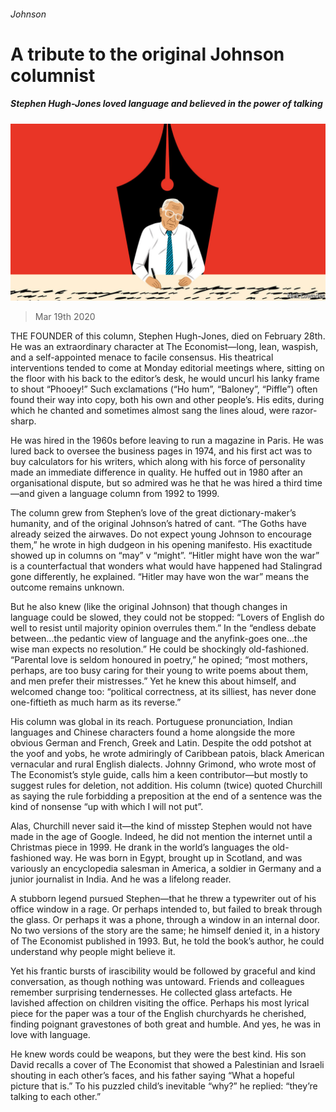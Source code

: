 ###### Johnson

# A tribute to the original Johnson columnist 

##### Stephen Hugh-Jones loved language and believed in the power of talking 

![image](images/20200321_BKD001_0.jpg) 

> Mar 19th 2020 

THE FOUNDER of this column, Stephen Hugh-Jones, died on February 28th. He was an extraordinary character at The Economist—long, lean, waspish, and a self-appointed menace to facile consensus. His theatrical interventions tended to come at Monday editorial meetings where, sitting on the floor with his back to the editor’s desk, he would uncurl his lanky frame to shout “Phooey!” Such exclamations (“Ho hum”, “Baloney”, “Piffle”) often found their way into copy, both his own and other people’s. His edits, during which he chanted and sometimes almost sang the lines aloud, were razor-sharp.

He was hired in the 1960s before leaving to run a magazine in Paris. He was lured back to oversee the business pages in 1974, and his first act was to buy calculators for his writers, which along with his force of personality made an immediate difference in quality. He huffed out in 1980 after an organisational dispute, but so admired was he that he was hired a third time—and given a language column from 1992 to 1999.


The column grew from Stephen’s love of the great dictionary-maker’s humanity, and of the original Johnson’s hatred of cant. “The Goths have already seized the airwaves. Do not expect young Johnson to encourage them,” he wrote in high dudgeon in his opening manifesto. His exactitude showed up in columns on “may” v “might”. “Hitler might have won the war” is a counterfactual that wonders what would have happened had Stalingrad gone differently, he explained. “Hitler may have won the war” means the outcome remains unknown.

But he also knew (like the original Johnson) that though changes in language could be slowed, they could not be stopped: “Lovers of English do well to resist until majority opinion overrules them.” In the “endless debate between...the pedantic view of language and the anyfink-goes one...the wise man expects no resolution.” He could be shockingly old-fashioned. “Parental love is seldom honoured in poetry,” he opined; “most mothers, perhaps, are too busy caring for their young to write poems about them, and men prefer their mistresses.” Yet he knew this about himself, and welcomed change too: “political correctness, at its silliest, has never done one-fiftieth as much harm as its reverse.”

His column was global in its reach. Portuguese pronunciation, Indian languages and Chinese characters found a home alongside the more obvious German and French, Greek and Latin. Despite the odd potshot at the yoof and yobs, he wrote admiringly of Caribbean patois, black American vernacular and rural English dialects. Johnny Grimond, who wrote most of The Economist’s style guide, calls him a keen contributor—but mostly to suggest rules for deletion, not addition. His column (twice) quoted Churchill as saying the rule forbidding a preposition at the end of a sentence was the kind of nonsense “up with which I will not put”.

Alas, Churchill never said it—the kind of misstep Stephen would not have made in the age of Google. Indeed, he did not mention the internet until a Christmas piece in 1999. He drank in the world’s languages the old-fashioned way. He was born in Egypt, brought up in Scotland, and was variously an encyclopedia salesman in America, a soldier in Germany and a junior journalist in India. And he was a lifelong reader.

A stubborn legend pursued Stephen—that he threw a typewriter out of his office window in a rage. Or perhaps intended to, but failed to break through the glass. Or perhaps it was a phone, through a window in an internal door. No two versions of the story are the same; he himself denied it, in a history of The Economist published in 1993. But, he told the book’s author, he could understand why people might believe it.

Yet his frantic bursts of irascibility would be followed by graceful and kind conversation, as though nothing was untoward. Friends and colleagues remember surprising tendernesses. He collected glass artefacts. He lavished affection on children visiting the office. Perhaps his most lyrical piece for the paper was a tour of the English churchyards he cherished, finding poignant gravestones of both great and humble. And yes, he was in love with language.

He knew words could be weapons, but they were the best kind. His son David recalls a cover of The Economist that showed a Palestinian and Israeli shouting in each other’s faces, and his father saying “What a hopeful picture that is.” To his puzzled child’s inevitable “why?” he replied: “they’re talking to each other.”

